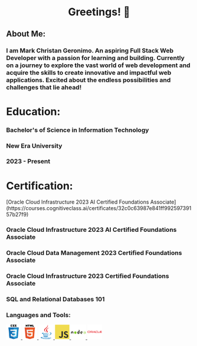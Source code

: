 <h1 align="center">Greetings! 👋 </h1>

<h2 align="left"> About Me: </h2>
<h3 align="left"> I am Mark Christan Geronimo. An aspiring Full Stack Web Developer with a passion for learning and building. Currently on a journey to explore the vast world of web development and acquire the skills to create innovative and impactful web applications. Excited about the endless possibilities and challenges that lie ahead! </h3>

<h1 align="left">Education: </h1>
<h3 align="left">Bachelor's of Science in Information Technology </h3>
<h3 align="left">New Era University </h3>
<h3 align="left">2023 - Present </h3>

<h1 align="left">Certification: </h1>
[Oracle Cloud Infrastructure 2023 AI Certified Foundations Associate] (https://courses.cognitiveclass.ai/certificates/32c0c63987e841ff99259739157b27f9)
<h3 align="left">Oracle Cloud Infrastructure 2023 AI Certified Foundations Associate </h3>
    
<h3 align="left">Oracle Cloud Data Management 2023 Certified Foundations Associate </h3>
<h3 align="left">Oracle Cloud Infrastructure 2023 Certified Foundations Associate </h3>
<h3 align="left">SQL and Relational Databases 101 </h3>



<h3 align="left">Languages and Tools:</h3>
<p align="left"> <a href="https://www.w3schools.com/css/" target="_blank" rel="noreferrer"> <img src="https://raw.githubusercontent.com/devicons/devicon/master/icons/css3/css3-original-wordmark.svg" alt="css3" width="40" height="40"/> </a> <a href="https://www.w3.org/html/" target="_blank" rel="noreferrer"> <img src="https://raw.githubusercontent.com/devicons/devicon/master/icons/html5/html5-original-wordmark.svg" alt="html5" width="40" height="40"/> </a> <a href="https://www.java.com" target="_blank" rel="noreferrer"> <img src="https://raw.githubusercontent.com/devicons/devicon/master/icons/java/java-original.svg" alt="java" width="40" height="40"/> </a> <a href="https://developer.mozilla.org/en-US/docs/Web/JavaScript" target="_blank" rel="noreferrer"> <img src="https://raw.githubusercontent.com/devicons/devicon/master/icons/javascript/javascript-original.svg" alt="javascript" width="40" height="40"/> </a> <a href="https://nodejs.org" target="_blank" rel="noreferrer"> <img src="https://raw.githubusercontent.com/devicons/devicon/master/icons/nodejs/nodejs-original-wordmark.svg" alt="nodejs" width="40" height="40"/> </a> <a href="https://www.oracle.com/" target="_blank" rel="noreferrer"> <img src="https://raw.githubusercontent.com/devicons/devicon/master/icons/oracle/oracle-original.svg" alt="oracle" width="40" height="40"/> </a> </p>
